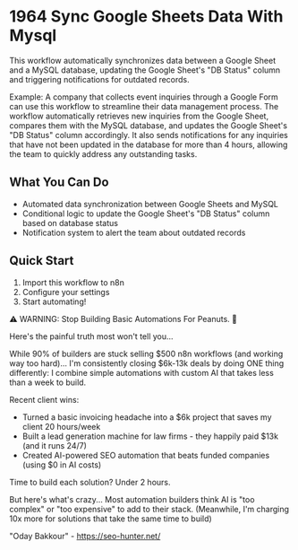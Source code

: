 # 1964 Sync Google Sheets Data With Mysql

This workflow automatically synchronizes data between a Google Sheet and a MySQL database, updating the Google Sheet's "DB Status" column and triggering notifications for outdated records.

Example: A company that collects event inquiries through a Google Form can use this workflow to streamline their data management process. The workflow automatically retrieves new inquiries from the Google Sheet, compares them with the MySQL database, and updates the Google Sheet's "DB Status" column accordingly. It also sends notifications for any inquiries that have not been updated in the database for more than 4 hours, allowing the team to quickly address any outstanding tasks.

## What You Can Do
- Automated data synchronization between Google Sheets and MySQL
- Conditional logic to update the Google Sheet's "DB Status" column based on database status
- Notification system to alert the team about outdated records

## Quick Start
1. Import this workflow to n8n
2. Configure your settings
3. Start automating!

⚠️ WARNING: Stop Building Basic Automations For Peanuts. 🚫

Here's the painful truth most won't tell you...

While 90% of builders are stuck selling $500 n8n workflows (and working way too hard)...
I'm consistently closing $6k-13k deals by doing ONE thing differently:
I combine simple automations with custom AI that takes less than a week to build.

Recent client wins:
* Turned a basic invoicing headache into a $6k project that saves my client 20 hours/week
* Built a lead generation machine for law firms - they happily paid $13k (and it runs 24/7)
* Created AI-powered SEO automation that beats funded companies (using $0 in AI costs)

Time to build each solution? Under 2 hours.

But here's what's crazy...
Most automation builders think AI is "too complex" or "too expensive" to add to their stack.
(Meanwhile, I'm charging 10x more for solutions that take the same time to build)

"Oday Bakkour" - https://seo-hunter.net/
